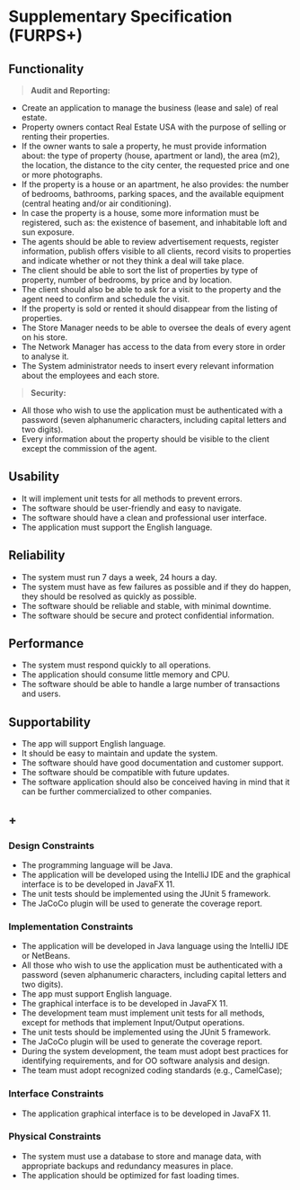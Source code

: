 # Supplementary Specification (FURPS+)

## Functionality

> **Audit and Reporting:**
- Create an application to manage the business (lease and sale) of real estate.
- Property owners contact Real Estate USA with the purpose of selling or renting their properties.
- If the owner wants to sale a property, he must provide information about: the type of property (house, apartment or land),
the area (m2), the location, the distance to the city center, the requested price and one or more photographs.
- If the property is a house or an apartment, he also provides: the number of bedrooms, bathrooms, parking spaces, and the 
available equipment (central heating and/or air conditioning).
- In case the property is a house, some more information must be registered, such as: the existence of basement, and inhabitable 
loft and sun exposure.
- The agents should be able to review advertisement requests, register information, publish offers visible to all clients, record visits to properties and indicate whether or not they think a deal will take place.
- The client should be able to sort the list of properties by type of property, number of bedrooms, by price and by location.
- The client should also be able to ask for a visit to the property and the agent need to confirm and schedule the visit.
- If the property is sold or rented it should disappear from the listing of properties.
- The Store Manager needs to be able to oversee the deals of every agent on his store.
- The Network Manager has access to the data from every store in order to analyse it.
- The System administrator needs to insert every relevant information about the employees and each store.

> **Security:**
- All those who wish to use the application must be authenticated with a password (seven alphanumeric characters, including capital letters and two digits).
- Every information about the property should be visible to the client except the commission of the agent.


## Usability

- It will implement unit tests for all methods to prevent errors.
- The software should be user-friendly and easy to navigate.
- The software should have a clean and professional user interface.
- The application must support the English language.

## Reliability

- The system must run 7 days a week, 24 hours a day.
- The system must have as few failures as possible and if they do happen, they should be resolved as quickly as possible.
- The software should be reliable and stable, with minimal downtime.
- The software should be secure and protect confidential information.

## Performance

- The system must respond quickly to all operations.
- The application should consume little memory and CPU.
- The software should be able to handle a large number of transactions and users.

## Supportability

- The app will support English language.
- It should be easy to maintain and update the system.
- The software should have good documentation and customer support.
- The software should be compatible with future updates.
- The software application should also be conceived having in mind that it can be further commercialized to other companies.

## +

### Design Constraints

- The programming language will be Java.
- The application will be developed using the IntelliJ IDE and the graphical interface is to be developed in JavaFX 11.
- The unit tests should be implemented using the JUnit 5 framework.
- The JaCoCo plugin will be used to generate the coverage report.


### Implementation Constraints

- The application will be developed in Java language using the IntelliJ IDE or NetBeans.
- All those who wish to use the application must be authenticated with a password (seven alphanumeric characters, including capital letters and two digits).
- The app must support English language.
- The graphical interface is to be developed in JavaFX 11.
- The development team must implement unit tests for all methods, except for methods that
  implement Input/Output operations.
- The unit tests should be implemented using the JUnit 5 framework.
- The JaCoCo plugin will be used to generate the coverage report.
- During the system development, the team must adopt best practices for identifying
  requirements, and for OO software analysis and design.
- The team must adopt recognized coding standards (e.g., CamelCase);


### Interface Constraints

- The application graphical interface is to be developed in JavaFX 11.


### Physical Constraints

- The system must use a database to store and manage data, with appropriate backups and redundancy measures in place.
- The application should be optimized for fast loading times.
